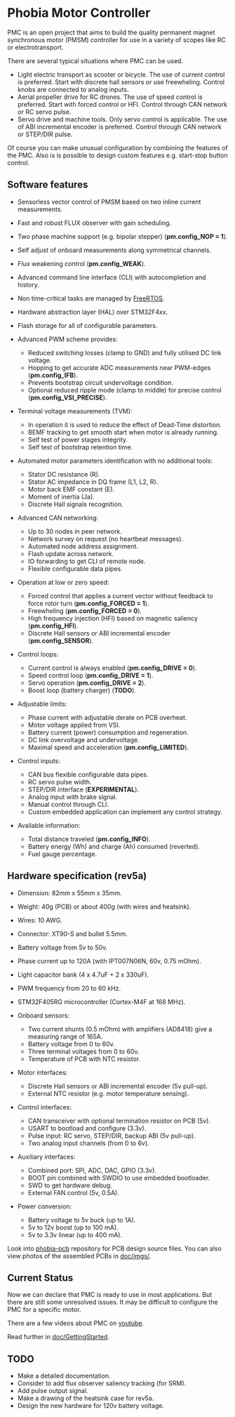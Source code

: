 # Phobia Motor Controller

PMC is an open project that aims to build the quality permanent magnet
synchronous motor (PMSM) controller for use in a variety of scopes like RC or
electrotransport.

There are several typical situations where PMC can be used.

* Light electric transport as scooter or bicycle. The use of current control is
  preferred. Start with discrete hall sensors or use freewheling. Control knobs
  are connected to analog inputs.
* Aerial propeller drive for RC drones. The use of speed control is preferred.
  Start with forced control or HFI. Control through CAN network or RC servo
  pulse.
* Servo drive and machine tools. Only servo control is applicable. The use of
  ABI incremental encoder is preferred. Control through CAN network or STEP/DIR
  pulse.

Of course you can make unusual configuration by combining the features of the
PMC. Also is is possible to design custom features e.g. start-stop button
control.

## Software features

* Sensorless vector control of PMSM based on two inline current measurements.
* Fast and robust FLUX observer with gain scheduling.
* Two phase machine support (e.g. bipolar stepper) (**pm.config_NOP = 1**).
* Self adjust of onboard measurements along symmetrical channels.
* Flux weakening control (**pm.config_WEAK**).
* Advanced command line interface (CLI) with autocompletion and history.
* Non time-critical tasks are managed by [FreeRTOS](http://www.freertos.org/).
* Hardware abstraction layer (HAL) over STM32F4xx.
* Flash storage for all of configurable parameters.

* Advanced PWM scheme provides:
	* Reduced switching losses (clamp to GND) and fully utilised DC link voltage.
	* Hopping to get accurate ADC measurements near PWM-edges (**pm.config_IFB**).
	* Prevents bootstrap circuit undervoltage condition.
	* Optional reduced ripple mode (clamp to middle) for precise control (**pm.config_VSI_PRECISE**).

* Terminal voltage measurements (TVM):
	* In operation it is used to reduce the effect of Dead-Time distortion.
	* BEMF tracking to get smooth start when motor is already running.
	* Self test of power stages integrity.
	* Self test of bootstrap retention time.

* Automated motor parameters identification with no additional tools:
	* Stator DC resistance (R).
	* Stator AC impedance in DQ frame (L1, L2, R).
	* Motor back EMF constant (E).
	* Moment of inertia (Ja).
	* Discrete Hall signals recognition.

* Advanced CAN networking:
	* Up to 30 nodes in peer network.
	* Network survey on request (no heartbeat messages).
	* Automated node address assignment.
	* Flash update across network.
	* IO forwarding to get CLI of remote node.
	* Flexible configurable data pipes.

* Operation at low or zero speed:
	* Forced control that applies a current vector without feedback to
	  force rotor turn (**pm.config_FORCED = 1**).
	* Freewheling (**pm.config_FORCED = 0**).
	* High frequency injection (HFI) based on magnetic saliency (**pm.config_HFI**).
	* Discrete Hall sensors or ABI incremental encoder (**pm.config_SENSOR**).

* Control loops:
	* Current control is always enabled (**pm.config_DRIVE = 0**).
	* Speed control loop (**pm.config_DRIVE = 1**).
	* Servo operation (**pm.config_DRIVE = 2**).
	* Boost loop (battery charger) (**TODO**).

* Adjustable limits:
	* Phase current with adjustable derate on PCB overheat.
	* Motor voltage applied from VSI.
	* Battery current (power) consumption and regeneration.
	* DC link overvoltage and undervoltage.
	* Maximal speed and acceleration (**pm.config_LIMITED**).

* Control inputs:
	* CAN bus flexible configurable data pipes.
	* RC servo pulse width.
	* STEP/DIR interface (**EXPERIMENTAL**).
	* Analog input with brake signal.
	* Manual control through CLI.
	* Custom embedded application can implement any control strategy.

* Available information:
	* Total distance traveled (**pm.config_INFO**).
	* Battery energy (Wh) and charge (Ah) consumed (reverted).
	* Fuel gauge percentage.

## Hardware specification (**rev5a**)

* Dimension: 82mm x 55mm x 35mm.
* Weight: 40g (PCB) or about 400g (with wires and heatsink).
* Wires: 10 AWG.
* Connector: XT90-S and bullet 5.5mm.
* Battery voltage from 5v to 50v.
* Phase current up to 120A (with IPT007N06N, 60v, 0.75 mOhm).
* Light capacitor bank (4 x 4.7uF + 2 x 330uF).
* PWM frequency from 20 to 60 kHz.
* STM32F405RG microcontroller (Cortex-M4F at 168 MHz).

* Onboard sensors:
	* Two current shunts (0.5 mOhm) with amplifiers (AD8418) give a measuring range of 165A.
	* Battery voltage from 0 to 60v.
	* Three terminal voltages from 0 to 60v.
	* Temperature of PCB with NTC resistor.

* Motor interfaces:
	* Discrete Hall sensors or ABI incremental encoder (5v pull-up).
	* External NTC resistor (e.g. motor temperature sensing).

* Control interfaces:
	* CAN transceiver with optional termination resistor on PCB (5v).
	* USART to bootload and configure (3.3v).
	* Pulse input: RC servo, STEP/DIR, backup ABI (5v pull-up).
	* Two analog input channels (from 0 to 6v).

* Auxiliary interfaces:
	* Combined port: SPI, ADC, DAC, GPIO (3.3v).
	* BOOT pin combined with SWDIO to use embedded bootloader.
	* SWD to get hardware debug.
	* External FAN control (5v, 0.5A).

* Power conversion:
	* Battery voltage to 5v buck (up to 1A).
	* 5v to 12v boost (up to 100 mA).
	* 5v to 3.3v linear (up to 400 mA).

Look into [phobia-pcb](https://sourceforge.net/p/phobia/pcb/) repository for
PCB design source files. You can also view photos of the assembled PCBs in
[doc/imgs/](doc/imgs/).

## Current Status

Now we can declare that PMC is ready to use in most applications. But there are
still some unresolved issues. It may be difficult to configure the PMC for a
specific motor.

There are a few videos about PMC on
[youtube](https://www.youtube.com/channel/UCuSexDRnJVpbnZxfqPS3Eew).

Read further in [doc/GettingStarted](doc/GettingStarted.md).

## TODO

* Make a detailed documentation.
* Consider to add flux observer saliency tracking (for SRM).
* Add pulse output signal.
* Make a drawing of the heatsink case for rev5a.
* Design the new hardware for 120v battery voltage.


